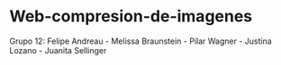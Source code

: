 # Web-compresion-de-imagenes

Grupo 12: Felipe Andreau - Melissa Braunstein - Pilar Wagner -
Justina Lozano - Juanita Sellinger


